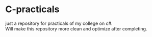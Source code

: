 # C-practicals
just a repository for practicals of my college on c#.<br>
Will make this repository more clean and optimize after completing.
